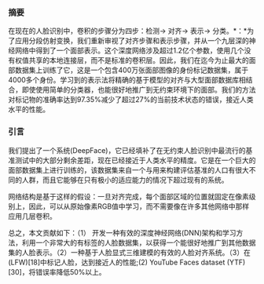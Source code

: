 ### 摘要

在现在的人脸识别中，卷积的步骤分为四步：检测$\rightarrow$ 对齐$\rightarrow$ 表示$\rightarrow$ 分类。*：*为了应用分段仿射变换，我们重新审视了对齐步骤和表示步骤，并从一个九层深的神经网络中得到了一个面部表示。这个深度网络涉及超过1.2亿个参数，使用几个没有权值共享的本地连接层，而不是标准的卷积层。因此，我们在迄今为止最大的面部数据集上训练了它，这是一个包含400万张面部图像的身份标记数据集，属于4000多个身份。学习到的表示法将精确的基于模型的对齐与大型面部数据库相结合，即使使用简单的分类器，也能很好地推广到无约束环境下的面部。我们的方法对标记物的准确率达到97.35%减少了超过27%的当前技术状态的错误，接近人类水平的性能。

### 引言

我们提出了一个系统(DeepFace)，它已经填补了在无约束人脸识别中最流行的基准测试中的大部分剩余差距，现在已经接近于人类水平的精度。它是在一个巨大的面部数据集上进行训练的，该数据集来自一个与用来构建评估基准的人口有很大不同的人群，而且它能够在只有极小的适应能力的情况下超过现有的系统。

网络结构是基于这样的假设：一旦对齐完成，每个面部区域的位置就固定在像素级别上，因此，可以从原始像素RGB值中学习，而不需要像在许多其他网络中那样应用几层卷积。

总之，本文贡献如下：（1） 开发一种有效的深度神经网络(DNN)架构和学习方法，利用一个非常大的有标签的人脸数据集，以获得一个能很好地推广到其他数据集的人脸表示。（2）一种基于人脸显式三维建模的有效的人脸对齐系统。（3）在(LFW)[18]中标记人脸，达到接近人的性能;(2) YouTube Faces dataset (YTF)[30]，将错误率降低50%以上。